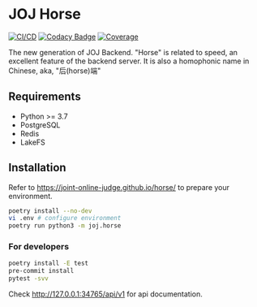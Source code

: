# JOJ Horse

[![CI/CD](https://github.com/joint-online-judge/horse/actions/workflows/cicd.yml/badge.svg?branch=master)](https://github.com/joint-online-judge/horse/actions/workflows/cicd.yml)
[![Codacy Badge](https://app.codacy.com/project/badge/Grade/2d87ea14ebb34665aa9ace224f7ffef3)](https://www.codacy.com/gh/joint-online-judge/horse/dashboard?utm_source=github.com&amp;utm_medium=referral&amp;utm_content=joint-online-judge/horse&amp;utm_campaign=Badge_Grade)
[![Coverage](https://img.shields.io/codecov/c/github/joint-online-judge/horse)](https://codecov.io/gh/joint-online-judge/horse)

The new generation of JOJ Backend. "Horse" is related to speed, an excellent feature of the backend server. It is also a homophonic name in Chinese, aka, "后(horse)端"

## Requirements

+ Python >= 3.7
+ PostgreSQL
+ Redis
+ LakeFS

## Installation

Refer to <https://joint-online-judge.github.io/horse/> to prepare your environment.

```bash
poetry install --no-dev
vi .env # configure environment
poetry run python3 -m joj.horse
```

### For developers

```bash
poetry install -E test
pre-commit install
pytest -svv
```

Check <http://127.0.0.1:34765/api/v1> for api documentation.
